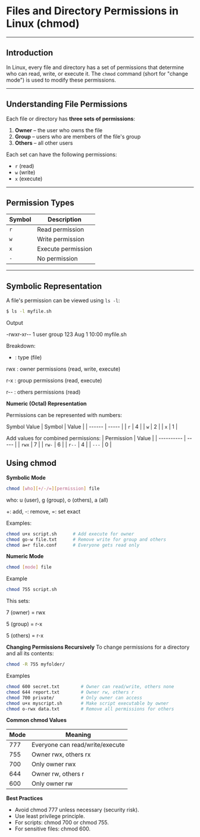 # Files and Directory Permissions in Linux (chmod)

---

## Introduction

In Linux, every file and directory has a set of permissions that determine who can read, write, or execute it. The `chmod` command (short for "change mode") is used to modify these permissions.

---

## Understanding File Permissions

Each file or directory has **three sets of permissions**:
1. **Owner** – the user who owns the file
2. **Group** – users who are members of the file's group
3. **Others** – all other users

Each set can have the following permissions:
- `r` (read)
- `w` (write)
- `x` (execute)

---

## Permission Types

| Symbol | Description          |
|--------|----------------------|
| `r`    | Read permission       |
| `w`    | Write permission      |
| `x`    | Execute permission    |
| `-`    | No permission         |

---

## Symbolic Representation

A file's permission can be viewed using `ls -l`:

```bash
$ ls -l myfile.sh
```
Output

-rwxr-xr-- 1 user group 123 Aug 1 10:00 myfile.sh

Breakdown:

- : type (file)

rwx : owner permissions (read, write, execute)

r-x : group permissions (read, execute)

r-- : others permissions (read)

**Numeric (Octal) Representation**

Permissions can be represented with numbers:

Symbol	Value
| Symbol | Value |
| ------ | ----- |
| `r`    | 4     |
| `w`    | 2     |
| `x`    | 1     |


Add values for combined permissions:
| Permission | Value |
| ---------- | ----- |
| `rwx`      | 7     |
| `rw-`      | 6     |
| `r--`      | 4     |
| `---`      | 0     |

## Using chmod

**Symbolic Mode**

```bash
chmod [who][+/-/=][permission] file
```
who: u (user), g (group), o (others), a (all)

+: add, -: remove, =: set exact

Examples:

```bash
chmod u+x script.sh      # Add execute for owner
chmod go-w file.txt      # Remove write for group and others
chmod a=r file.conf      # Everyone gets read only
```

**Numeric Mode**
```bash
chmod [mode] file
```

Example
```bash
chmod 755 script.sh
```

This sets:

7 (owner) = rwx

5 (group) = r-x

5 (others) = r-x

**Changing Permissions Recursively**
To change permissions for a directory and all its contents:

```bash
chmod -R 755 myfolder/
```

Examples
```bash
chmod 600 secret.txt        # Owner can read/write, others none
chmod 644 report.txt        # Owner rw, others r
chmod 700 private/          # Only owner can access
chmod u+x myscript.sh       # Make script executable by owner
chmod o-rwx data.txt        # Remove all permissions for others
```

**Common chmod Values**

| Mode | Meaning                         |
| ---- | ------------------------------- |
| 777  | Everyone can read/write/execute |
| 755  | Owner rwx, others rx            |
| 700  | Only owner rwx                  |
| 644  | Owner rw, others r              |
| 600  | Only owner rw                   |

**Best Practices**
- Avoid chmod 777 unless necessary (security risk).
- Use least privilege principle.
- For scripts: chmod 700 or chmod 755.
- For sensitive files: chmod 600.




